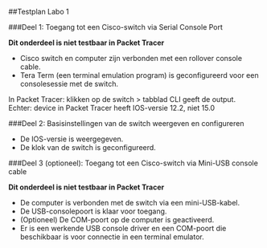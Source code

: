 ##Testplan Labo 1



###Deel 1: Toegang tot een Cisco-switch via Serial Console Port

**Dit onderdeel is niet testbaar in Packet Tracer**

* Cisco switch en computer zijn verbonden met een rollover console cable.
* Tera Term (een terminal emulation program) is geconfigureerd voor een consolesessie met de switch.

In Packet Tracer: klikken op de switch > tabblad CLI geeft de output.  
Echter: device in Packet Tracer heeft IOS-versie 12.2, niet 15.0

###Deel 2: Basisinstellingen van de switch weergeven en configureren

* De IOS-versie is weergegeven.
* De klok van de switch is geconfigureerd.

###Deel 3 (optioneel): Toegang tot een Cisco-switch via Mini-USB console cable

**Dit onderdeel is niet testbaar in Packet Tracer**

* De computer is verbonden met de switch via een mini-USB-kabel.
* De USB-consolepoort is klaar voor toegang.
* (Optioneel) De COM-poort op de computer is geactiveerd.
* Er is een werkende USB console driver en een COM-poort die beschikbaar is voor connectie in een terminal emulator.
